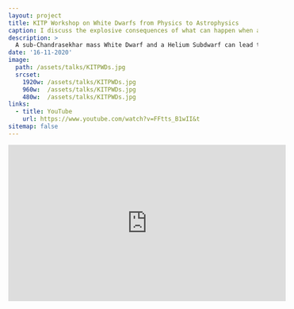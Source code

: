 ```yaml
---
layout: project
title: KITP Workshop on White Dwarfs from Physics to Astrophysics
caption: I discuss the explosive consequences of what can happen when a sub-Chadrasekhar mass White Dwarf is paired with a Helium Subdwarf as it's binary companion.
description: >
  A sub-Chandrasekhar mass White Dwarf and a Helium Subdwarf can lead to a new class of thermonulcear supernovae: that of a thick helium shell double detonation. This type of even was predicted in my paper [Observational Predictions for Sub-Chandrasekhar Mass Explosions: Further Evidence for Multiple Progenitor Systems for Type Ia Supernovae](https://ui.adsabs.harvard.edu/abs/2019ApJ...873...84P/abstract) and later discoverd by ZTF: [SN2018byg: A Massive Helium-shell Double Detonation on a Sub-Chandrasekhar-mass White Dwarf](https://ui.adsabs.harvard.edu/abs/2019ApJ...873L..18D/abstract). We have now observed roughly 10 of these 18byg-like supernovae which match our modeled predictions, a number that is continually growing. 
date: '16-11-2020'
image: 
  path: /assets/talks/KITPWDs.jpg
  srcset: 
    1920w: /assets/talks/KITPWDs.jpg
    960w:  /assets/talks/KITPWDs.jpg
    480w:  /assets/talks/KITPWDs.jpg
links:
  - title: YouTube
    url: https://www.youtube.com/watch?v=FFtts_B1wII&t
sitemap: false
---
```

<iframe width="560" height="315" src="https://www.youtube.com/embed/FFtts_B1wII" title="YouTube video player" frameborder="0" allow="accelerometer; clipboard-write; encrypted-media; gyroscope; picture-in-picture; web-share" allowfullscreen></iframe>
<!--author-->

